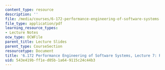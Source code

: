 ```yaml
---
content_type: resource
description: ''
file: /media/courses/6-172-performance-engineering-of-software-systems-fall-2018/543e419bff1ed05b1a649115c24c44b3_MIT6_172F18_lec7.pdf
file_type: application/pdf
learning_resource_types:
- Lecture Notes
ocw_type: OCWFile
parent_title: Lecture Slides
parent_type: CourseSection
resourcetype: Document
title: '6.172 Performance Engineering of Software Systems, Lecture 7: Races and Parallelism'
uid: 543e419b-ff1e-d05b-1a64-9115c24c44b3
---
```

